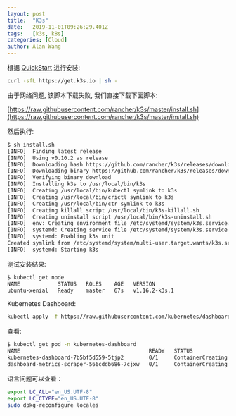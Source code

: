 ```yaml
---
layout: post
title:  "K3s"
date:   2019-11-01T09:26:29.401Z
tags:   [k3s, k8s]
categories: [Cloud]
author: Alan Wang
---
```


根据 [QuickStart](https://rancher.com/docs/k3s/latest/en/quick-start/) 进行安装:

```sh
curl -sfL https://get.k3s.io | sh -
```

由于网络问题, 该脚本下载失败, 我们直接下载下面脚本:

[https://raw.githubusercontent.com/rancher/k3s/master/install.sh](https://raw.githubusercontent.com/rancher/k3s/master/install.sh)

然后执行:

```sh
$ sh install.sh
[INFO]  Finding latest release
[INFO]  Using v0.10.2 as release
[INFO]  Downloading hash https://github.com/rancher/k3s/releases/download/v0.10.2/sha256sum-amd64.txt
[INFO]  Downloading binary https://github.com/rancher/k3s/releases/download/v0.10.2/k3s
[INFO]  Verifying binary download
[INFO]  Installing k3s to /usr/local/bin/k3s
[INFO]  Creating /usr/local/bin/kubectl symlink to k3s
[INFO]  Creating /usr/local/bin/crictl symlink to k3s
[INFO]  Creating /usr/local/bin/ctr symlink to k3s
[INFO]  Creating killall script /usr/local/bin/k3s-killall.sh
[INFO]  Creating uninstall script /usr/local/bin/k3s-uninstall.sh
[INFO]  env: Creating environment file /etc/systemd/system/k3s.service.env
[INFO]  systemd: Creating service file /etc/systemd/system/k3s.service
[INFO]  systemd: Enabling k3s unit
Created symlink from /etc/systemd/system/multi-user.target.wants/k3s.service to /etc/systemd/system/k3s.service.
[INFO]  systemd: Starting k3s
```

测试安装结果:

```sh
$ kubectl get node
NAME            STATUS   ROLES    AGE   VERSION
ubuntu-xenial   Ready    master   67s   v1.16.2-k3s.1
```

Kubernetes Dashboard:

```sh
kubectl apply -f https://raw.githubusercontent.com/kubernetes/dashboard/v2.0.0-beta4/aio/deploy/recommended.yaml
```

查看:
 
```sh
$ kubectl get pod -n kubernetes-dashboard
NAME                                         READY   STATUS              RESTARTS   AGE
kubernetes-dashboard-7b5bf5d559-5tjp2        0/1     ContainerCreating   0          109s
dashboard-metrics-scraper-566cddb686-7cjxw   0/1     ContainerCreating   0          109s
```

语言问题可以查看： 

```sh
export LC_ALL="en_US.UTF-8"
export LC_CTYPE="en_US.UTF-8"
sudo dpkg-reconfigure locales
```


